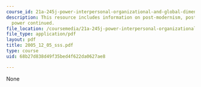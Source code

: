 ```yaml
---
course_id: 21a-245j-power-interpersonal-organizational-and-global-dimensions-fall-2005
description: This resource includes information on post-modernism, postmodernity and
  power continued.
file_location: /coursemedia/21a-245j-power-interpersonal-organizational-and-global-dimensions-fall-2005/68b27d838d49f35bed4f622da0627ae8_2005_12_05_sss.pdf
file_type: application/pdf
layout: pdf
title: 2005_12_05_sss.pdf
type: course
uid: 68b27d838d49f35bed4f622da0627ae8

---
```

None